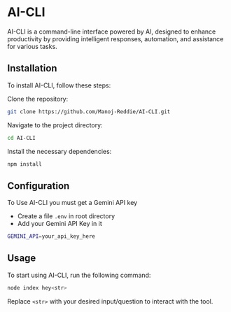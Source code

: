 # AI-CLI

AI-CLI is a command-line interface powered by AI, designed to enhance productivity by providing intelligent responses, automation, and assistance for various tasks.

## Installation

To install AI-CLI, follow these steps:

Clone the repository:

```sh
git clone https://github.com/Manoj-Reddie/AI-CLI.git
```

Navigate to the project directory:

```sh
cd AI-CLI
```

Install the necessary dependencies:

```sh
npm install
```

## Configuration
To Use AI-CLI you must get a Gemini API key
- Create a file `.env` in root directory
- Add your Gemini API Key in it
 ```bash
GEMINI_API=your_api_key_here
 ```

## Usage

To start using AI-CLI, run the following command:

```sh
node index hey<str>
```

Replace `<str>` with your desired input/question to interact with the tool.
